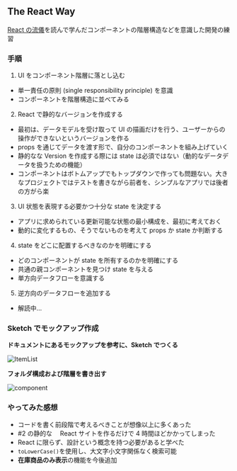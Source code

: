 ## The React Way

[React の流儀](https://ja.reactjs.org/docs/thinking-in-react.html)を読んで学んだコンポーネントの階層構造などを意識した開発の練習

### 手順

1.  UI をコンポーネント階層に落とし込む

- 単一責任の原則 (single responsibility principle) を意識
- コンポーネントを階層構造に並べてみる

2.  React で静的なバージョンを作成する

- 最初は、データモデルを受け取って UI の描画だけを行う、ユーザーからの操作ができないというバージョンを作る
- props を通じてデータを渡す形で、自分のコンポーネントを組み上げていく
- 静的なな Version を作成する際には state は必須ではない（動的なデータデータを扱うための機能）
- コンポーネントはボトムアップでもトップダウンで作っても問題ない。大きなプロジェクトではテストを書きながら前者を、シンプルなアプリでは後者の方がら楽

3.  UI 状態を表現する必要かつ十分な state を決定する

- アプリに求められている更新可能な状態の最小構成を、最初に考えておく
- 動的に変化するもの、そうでないものを考えて props か state か判断する

4.  state をどこに配置するべきなのかを明確にする

- どのコンポーネントが state を所有するのかを明確にする
- 共通の親コンポーネントを見つけ state を与える
- 単方向データフローを意識する

5.  逆方向のデータフローを追加する

- 解読中...

### Sketch でモックアップ作成

**ドキュメントにあるモックアップを参考に、Sketch でつくる**

![ItemList](https://user-images.githubusercontent.com/10560950/61163395-a4a4c180-a548-11e9-9774-a7471ef1c0f0.png)

**フォルダ構成および階層を書き出す**

![component](https://user-images.githubusercontent.com/10560950/61163441-f77e7900-a548-11e9-8b91-97408010c949.jpeg)

### やってみた感想

- コードを書く前段階で考えるべきことが想像以上に多くあった
- #2 の静的な　 React サイトを作るだけで 4 時間ほどかかってしまった
- React に限らず、設計という概念を持つ必要があると学べた
- `toLowerCase()`を使用し、大文字小文字関係なく検索可能
- **在庫商品のみ表示**の機能を今後追加
